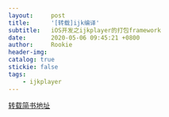 ```yaml
---
layout:     post
title:      '[转载]ijk编译'
subtitle:  	iOS开发之ijkplayer的打包framework
date:       2020-05-06 09:45:21 +0800
author:     Rookie
header-img: 
catalog: true
stickie: false
tags:
    - ijkplayer
---
```



[转载简书地址](https://www.jianshu.com/p/444194035787)